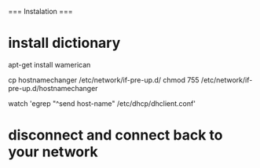 === Instalation ===
# install dictionary
apt-get install wamerican

cp hostnamechanger /etc/network/if-pre-up.d/
chmod 755 /etc/network/if-pre-up.d/hostnamechanger

watch 'egrep "^send host-name" /etc/dhcp/dhclient.conf'
# disconnect and connect back to your network 
